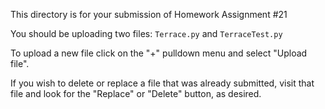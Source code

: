 This directory is for your submission of Homework Assignment #21

You should be uploading two files: `Terrace.py` and `TerraceTest.py`


To upload a new file click on the "+" pulldown menu and select "Upload file".

If you wish to delete or replace a file that was already submitted,
visit that file and look for the "Replace" or "Delete" button, as
desired.
